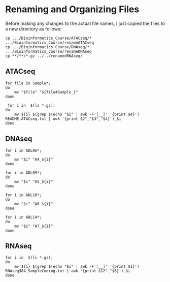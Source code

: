 # Renaming and Organizing Files
Before making any changes to the actual file names, I just copied the files to a new directory as follows:
<pre><code>cp .../Bioinformatics_Course/ATACseq/* .../Bioinformatics_Course/renameATACseq
cp .../Bioinformatics_Course/DNAseq/* .../Bioinformatics_Course/renameDNAseq
cp **/**/*.gz ../../renamedRNAseq/
</code></pre>
## ATACseq

<pre><code>for file in Sample*;
do
    mv "$file" "${file#Sample_}"
done
</code></pre>

<pre><code> for i in  $(ls *.gz); 
do 
    mv ${i} $(grep $(echo "$i" | awk -F'[__]' '{print $4}') README.ATACseq.txt | awk '{print $2"_"$3"_"$4}')_$i 
done 
</code></pre>

## DNAseq

<pre><code>for i in ADL06*; 
do     
    mv "$i" "A4_${i}"
done
</code></pre>
<pre><code>for i in ADL09*; 
do     
    mv "$i" "A5_${i}"
done
</code></pre>
<pre><code>for i in ADL10*; 
do     
    mv "$i" "A6_${i}"
done
</code></pre>
<pre><code>for i in ADL14*; 
do     
    mv "$i" "A7_${i}"
done
</code></pre>

## RNAseq
<pre><code>for i in  $(ls *.gz);  
do      
    mv ${i} $(grep $(echo "$i" | awk -F'[__]' '{print $1}') RNAseq384_SampleCoding.txt | awk '{print $12"_"$8}')_$i
done
</code></pre>
